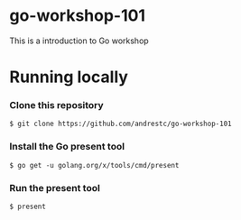 # go-workshop-101
This is a introduction to Go workshop

# Running locally

### Clone this repository

```
$ git clone https://github.com/andrestc/go-workshop-101
```

### Install the Go present tool

```
$ go get -u golang.org/x/tools/cmd/present
```

### Run the present tool

```
$ present
```

